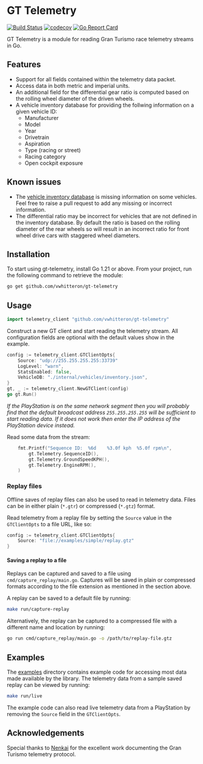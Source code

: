 # GT Telemetry #

[![Build Status](https://github.com/vwhitteron/gt-telemetry/actions/workflows/main.yml/badge.svg?branch=main)](https://github.com/vwhitteron/gt-telemetry/actions?query=branch%3Amain)
[![codecov](https://codecov.io/gh/vwhitteron/gt-telemetry/branch/main/graph/badge.svg)](https://codecov.io/gh/vwhitteron/gt-telemetry)
[![Go Report Card](https://goreportcard.com/badge/github.com/vwhitteron/gt-telemetry)](https://goreportcard.com/report/github.com/vwhitteron/gt-telemetry)

GT Telemetry is a module for reading Gran Turismo race telemetry streams in Go.

## Features

* Support for all fields contained within the telemetry data packet.
* Access data in both metric and imperial units.
* An additional field for the differential gear ratio is computed based on the rolling wheel diameter of the driven wheels.
* A vehicle inventory database for providing the follwing information on a given vehicle ID:
  * Manufacturer
  * Model
  * Year
  * Drivetrain
  * Aspiration
  * Type (racing or street)
  * Racing category
  * Open cockpit exposure


## Known issues ##

* The [vehicle inventory database](https://github.com/vwhitteron/gt-telemetry/internal/vehicles/inventory.json) is missing information on some vehicles. Feel free to raise a pull request to add any missing or incorrect information.
* The differential ratio may be incorrect for vehicles that are not defined in the inventory database. By default the ratio is based on the rolling diameter of the rear wheels so will result in an incorrect ratio for front wheel drive cars with staggered wheel diameters.


## Installation ##

To start using gt-telemetry, install Go 1.21 or above. From your project, run the following command to retrieve the module:

```bash
go get github.com/vwhitteron/gt-telemetry
```

## Usage ##

```go
import telemetry_client "github.com/vwhitteron/gt-telemetry"
```

Construct a new GT client and start reading the telemetry stream. All configuration fields are optional with the default values show in the example.

```go
config := telemetry_client.GTClientOpts{
    Source: "udp://255.255.255.255:33739"
    LogLevel: "warn",
    StatsEnabled: false,
    VehicleDB: "./internal/vehicles/inventory.json",
}
gt, _ := telemetry_client.NewGTClient(config)
go gt.Run()
```

_If the PlayStation is on the same network segment then you will probably find that the default broadcast address `255.255.255.255` will be sufficient to start reading data. If it does not work then enter the IP address of the PlayStation device instead._

Read some data from the stream:

```go
    fmt.Printf("Sequence ID:  %6d    %3.0f kph  %5.0f rpm\n",
        gt.Telemetry.SequenceID(),
        gt.Telemetry.GroundSpeedKPH(),
        gt.Telemetry.EngineRPM(),
    )
```

### Replay files ###

Offline saves of replay files can also be used to read in telemetry data. Files can be in either plain (`*.gtr`) or compressed (`*.gtz`) format.

Read telemetry from a replay file by setting the `Source` value in the `GTClientOpts` to a file URL, like so:

```go
config := telemetry_client.GTClientOpts{
    Source: "file://examples/simple/replay.gtz"
}
```

#### Saving a replay to a file ####

Replays can be captured and saved to a file using `cmd/capture_replay/main.go`. Captures will be saved in plain or compressed formats according to the file extension as mentioned in the section above.

A replay can be saved to a default file by running:

```bash
make run/capture-replay
```

Alternatively, the replay can be captured to a compressed file with a different name and location by running:

```bash
go run cmd/capture_replay/main.go -o /path/to/replay-file.gtz
```

## Examples ##

The [examples](./examples) directory contains example code for accessing most data made available by the library. The telemetry data from a sample saved replay can be viewed by running:

```bash
make run/live
```

The example code can also read live telemetry data from a PlayStation by removing the `Source` field in the `GTClientOpts`.

## Acknowledgements ##
Special thanks to [Nenkai](https://github.com/Nenkai) for the excellent work documenting the Gran Turismo telemetry protocol.